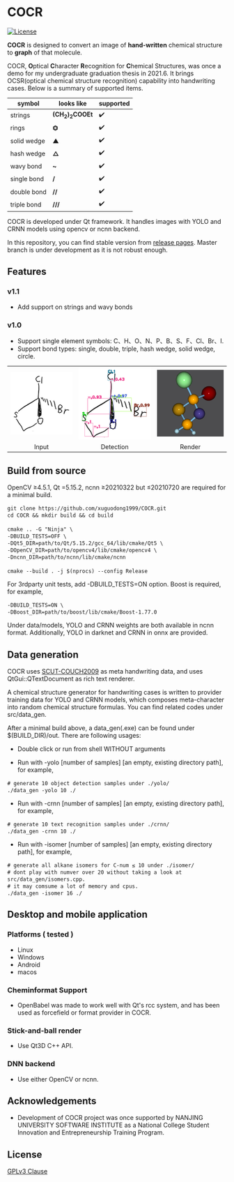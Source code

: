# COCR

[![License](https://img.shields.io/badge/License-GPLv3-blue.svg)](./LICENSE.md)

**COCR** is designed to convert an image of **hand-written** chemical structure to **graph** of that molecule.

COCR, **O**ptical **C**haracter **R**ecognition for **C**hemical Structures, was once a demo for my undergraduate
graduation thesis in 2021.6. It brings OCSR(optical chemical structure recognition) capability into handwriting cases. Below is a summary of supported items.

|symbol|looks like|supported|
|---|---|---|
|strings|**(CH<sub>2</sub>)<sub>2</sub>COOEt**|✔️|
|rings|**⏣**|✔️|
|solid wedge|**▲**|✔️|
|hash wedge|**△**|✔️|
|wavy bond|**~**|✔️|
|single bond|**/**|✔️|
|double bond|**//**|✔️|
|triple bond|**///**|✔️|

COCR is developed under Qt framework. It handles images with YOLO and CRNN models using opencv or ncnn backend.

In this repository, you can find stable version from [release pages](https://github.com/xuguodong1999/COCR/tags). Master branch is under development as it is not robust enough.

## Features
### v1.1
* Add support on strings and wavy bonds
### v1.0
* Support single element symbols: C、H、O、N、P、B、S、F、Cl、Br、I.
* Support bond types: single, double, triple, hash wedge, solid wedge, circle.

<table width="100%" border="0" cellspacing="0" cellpadding="0">
<tr>
  <td align="center"><img src="assets/img/origin.png" width="auto" height="auto"/></td>
  <td align="center"><img src="assets/img/soso17.png" width="auto" height="auto"/></td>
  <td align="center"><img src="assets/img/stick-and-ball.png" width="auto" height="auto"/></td>
</tr>
<tr>
  <td align="center">Input</td>
  <td align="center">Detection</td>
  <td align="center">Render</td>
  </tr>
</table>

## Build from source
OpenCV ≥4.5.1, Qt =5.15.2, ncnn ≥20210322 but ≤20210720 are required for a minimal build.
```shell
git clone https://github.com/xuguodong1999/COCR.git
cd COCR && mkdir build && cd build

cmake .. -G "Ninja" \
-DBUILD_TESTS=OFF \
-DQt5_DIR=path/to/Qt/5.15.2/gcc_64/lib/cmake/Qt5 \
-DOpenCV_DIR=path/to/opencv4/lib/cmake/opencv4 \
-Dncnn_DIR=path/to/ncnn/lib/cmake/ncnn

cmake --build . -j $(nprocs) --config Release
```
For 3rdparty unit tests, add -DBUILD_TESTS=ON option. Boost is required, for example,
```shell
-DBUILD_TESTS=ON \
-DBoost_DIR=path/to/boost/lib/cmake/Boost-1.77.0
```
Under data/models, YOLO and CRNN weights are both available in ncnn format. Additionally, YOLO in darknet and CRNN in onnx are provided.

## Data generation
COCR uses [SCUT-COUCH2009](https://www.hcii-lab.net/data/scutcouch/CN/couch.html) as meta handwriting data, and uses QtGui::QTextDocument as rich text renderer. 

A chemical structure generator for handwriting cases is written to provider training data for YOLO and CRNN models, which composes meta-character into random chemical structure formulas. You can find related codes under src/data_gen.

After a minimal build above, a data_gen(.exe) can be found under $(BUILD_DIR)/out. There are following usages:
* Double click or run from shell WITHOUT arguments

* Run with -yolo [number of samples] [an empty, existing directory path], for example,

```shell
# generate 10 object detection samples under ./yolo/
./data_gen -yolo 10 ./
```

* Run with -crnn [number of samples] [an empty, existing directory path], for example,

```shell
# generate 10 text recognition samples under ./crnn/
./data_gen -crnn 10 ./
```

* Run with -isomer [number of samples] [an empty, existing directory path], for example,

```shell
# generate all alkane isomers for C-num ≤ 10 under ./isomer/
# dont play with numver over 20 without taking a look at src/data_gen/isomers.cpp.
# it may comsume a lot of memory and cpus.
./data_gen -isomer 16 ./
```

## Desktop and mobile application

### Platforms ( tested )
* Linux
* Windows
* Android
* macos

### Cheminformat Support
* OpenBabel was made to work well with Qt's rcc system, and has been used as forcefield or format provider in COCR.

### Stick-and-ball render
* Use Qt3D C++ API.

### DNN backend
* Use either OpenCV or ncnn.

## Acknowledgements
* Development of COCR project was once supported by NANJING UNIVERSITY SOFTWARE INSTITUTE as a National College Student Innovation and Entrepreneurship Training Program.

## License
[GPLv3 Clause](./LICENSE.md)
